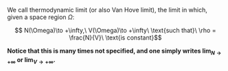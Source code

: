 We call thermodynamic limit (or also Van Hove limit), the limit in which, given a space region $\Omega$:

$$ N(\Omega)\to +\infty,\ V(\Omega)\to +\infty\ \text{such that}\  \rho = \frac{N}{V}\ \text{is constant}$$

**Notice that this is many times not specified, and one simply writes $\lim_{N \to +\infty}$ or $\lim_{V \to +\infty}$.**
